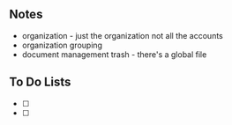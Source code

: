 ## Notes

- organization - just the organization not all the accounts
- organization grouping 
- document management trash - there's a global file
## To Do Lists

- [ ] 
- [ ] 




